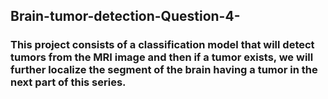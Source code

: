 ## Brain-tumor-detection-Question-4-
### This project consists of a classification model that will detect tumors from the MRI image and then if a tumor exists, we will further localize the segment of the brain having a tumor in the next part of this series.


